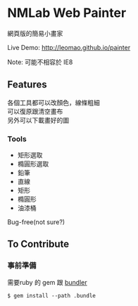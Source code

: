 # NMLab Web Painter
網頁版的簡易小畫家

Live Demo: http://leomao.github.io/painter

Note: 可能不相容於 IE8

## Features
各個工具都可以改顏色，線條粗細  
可以復原跟清空畫布  
另外可以下載畫好的圖  

### Tools
+ 矩形選取
+ 橢圓形選取
+ 鉛筆
+ 直線
+ 矩形
+ 橢圓形
+ 油漆桶

Bug-free(not sure?)

## To Contribute
### 事前準備
需要ruby 的 gem 跟 [bundler](http://bundler.io/)
```
$ gem install --path .bundle
```
